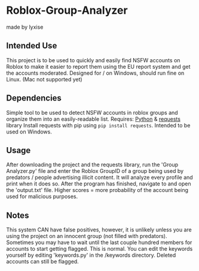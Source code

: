 # Roblox-Group-Analyzer
made by lyxise
## Intended Use
This project is to be used to quickly and easily find NSFW accounts on Roblox to make it easier to report them using the EU report system and get the accounts moderated. Designed for / on Windows, should run fine on Linux. (Mac not supported yet)
## Dependencies
Simple tool to be used to detect NSFW accounts in roblox groups and organize them into an easily-readable list.
Requires: [Python](https://www.python.org) & [requests](https://pypi.org/project/requests/) library
Install requests with pip using `pip install requests`.
Intended to be used on Windows.
## Usage
After downloading the project and the requests library, run the 'Group Analyzer.py' file and enter the Roblox GroupID of a group being used by predators / people advertising illicit content. It will analyze every profile and print when it does so. After the program has finished, navigate to and open the 'output.txt' file. Higher scores = more probability of the account being used for malicious purposes.
## Notes
This system CAN have false positives, however, it is unlikely unless you are using the project on an innocent group (not filled with predators).
Sometimes you may have to wait until the last couple hundred members for accounts to start getting flagged. This is normal.
You can edit the keywords yourself by editing 'keywords.py' in the /keywords directory.
Deleted accounts can still be flagged.
